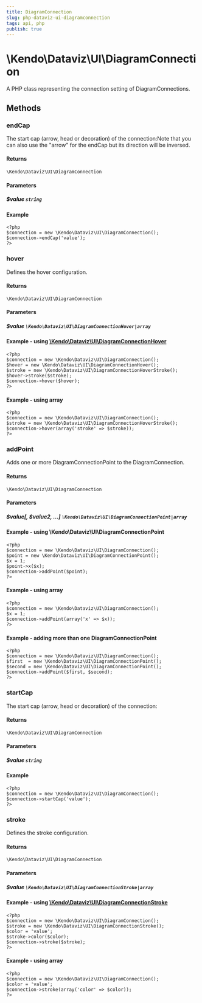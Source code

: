 ```yaml
---
title: DiagramConnection
slug: php-dataviz-ui-diagramconnection
tags: api, php
publish: true
---
```


# \Kendo\Dataviz\UI\DiagramConnection

A PHP class representing the connection setting of DiagramConnections.


## Methods

### endCap
The start cap (arrow, head or decoration) of the connection:Note that you can also use the "arrow" for the endCap but its direction will be inversed.

#### Returns
`\Kendo\Dataviz\UI\DiagramConnection`

#### Parameters

##### $value `string`



#### Example 
    <?php
    $connection = new \Kendo\Dataviz\UI\DiagramConnection();
    $connection->endCap('value');
    ?>

### hover

Defines the hover configuration.

#### Returns
`\Kendo\Dataviz\UI\DiagramConnection`

#### Parameters

##### $value `\Kendo\Dataviz\UI\DiagramConnectionHover|array`


#### Example - using [\Kendo\Dataviz\UI\DiagramConnectionHover](/kendo-ui/api/wrappers/php/Kendo/Dataviz/UI/DiagramConnectionHover)
    <?php
    $connection = new \Kendo\Dataviz\UI\DiagramConnection();
    $hover = new \Kendo\Dataviz\UI\DiagramConnectionHover();
    $stroke = new \Kendo\Dataviz\UI\DiagramConnectionHoverStroke();
    $hover->stroke($stroke);
    $connection->hover($hover);
    ?>

#### Example - using array

    <?php
    $connection = new \Kendo\Dataviz\UI\DiagramConnection();
    $stroke = new \Kendo\Dataviz\UI\DiagramConnectionHoverStroke();
    $connection->hover(array('stroke' => $stroke));
    ?>

### addPoint

Adds one or more DiagramConnectionPoint to the DiagramConnection.

#### Returns
`\Kendo\Dataviz\UI\DiagramConnection`

#### Parameters

##### $value[, $value2, ...] `\Kendo\Dataviz\UI\DiagramConnectionPoint|array`

#### Example - using \Kendo\Dataviz\UI\DiagramConnectionPoint

    <?php
    $connection = new \Kendo\Dataviz\UI\DiagramConnection();
    $point = new \Kendo\Dataviz\UI\DiagramConnectionPoint();
    $x = 1;
    $point->x($x);
    $connection->addPoint($point);
    ?>

#### Example - using array

    <?php
    $connection = new \Kendo\Dataviz\UI\DiagramConnection();
    $x = 1;
    $connection->addPoint(array('x' => $x));
    ?>

#### Example - adding more than one DiagramConnectionPoint

    <?php
    $connection = new \Kendo\Dataviz\UI\DiagramConnection();
    $first  = new \Kendo\Dataviz\UI\DiagramConnectionPoint();
    $second = new \Kendo\Dataviz\UI\DiagramConnectionPoint();
    $connection->addPoint($first, $second);
    ?>

### startCap
The start cap (arrow, head or decoration) of the connection:

#### Returns
`\Kendo\Dataviz\UI\DiagramConnection`

#### Parameters

##### $value `string`



#### Example 
    <?php
    $connection = new \Kendo\Dataviz\UI\DiagramConnection();
    $connection->startCap('value');
    ?>

### stroke

Defines the stroke configuration.

#### Returns
`\Kendo\Dataviz\UI\DiagramConnection`

#### Parameters

##### $value `\Kendo\Dataviz\UI\DiagramConnectionStroke|array`


#### Example - using [\Kendo\Dataviz\UI\DiagramConnectionStroke](/kendo-ui/api/wrappers/php/Kendo/Dataviz/UI/DiagramConnectionStroke)
    <?php
    $connection = new \Kendo\Dataviz\UI\DiagramConnection();
    $stroke = new \Kendo\Dataviz\UI\DiagramConnectionStroke();
    $color = 'value';
    $stroke->color($color);
    $connection->stroke($stroke);
    ?>

#### Example - using array

    <?php
    $connection = new \Kendo\Dataviz\UI\DiagramConnection();
    $color = 'value';
    $connection->stroke(array('color' => $color));
    ?>

